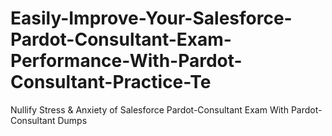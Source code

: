# Easily-Improve-Your-Salesforce-Pardot-Consultant-Exam-Performance-With-Pardot-Consultant-Practice-Te
Nullify Stress &amp; Anxiety of Salesforce Pardot-Consultant Exam With Pardot-Consultant Dumps
